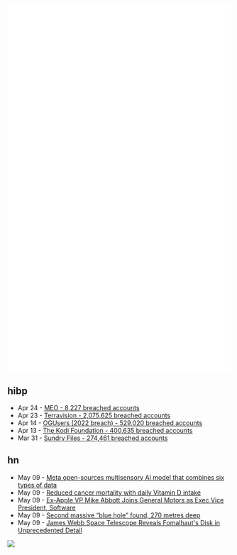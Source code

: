 ![Metrics](https://raw.githubusercontent.com/phixion/phixion/master/metrics.svg)

## hibp

<!--
for https://github.com/phixion/phixion/blob/main/.github/workflows/feeds.yml
-->
<!--START_SECTION:haveibeenpwnd-->
- Apr 24 - [MEO - 8,227 breached accounts](https://haveibeenpwned.com/PwnedWebsites#MEO)
- Apr 23 - [Terravision - 2,075,625 breached accounts](https://haveibeenpwned.com/PwnedWebsites#Terravision)
- Apr 14 - [OGUsers (2022 breach) - 529,020 breached accounts](https://haveibeenpwned.com/PwnedWebsites#OGUsers2022)
- Apr 13 - [The Kodi Foundation - 400,635 breached accounts](https://haveibeenpwned.com/PwnedWebsites#KodiFoundation)
- Mar 31 - [Sundry Files - 274,461 breached accounts](https://haveibeenpwned.com/PwnedWebsites#SundryFiles)
<!--END_SECTION:haveibeenpwnd-->

## hn

<!--
for https://github.com/phixion/phixion/blob/main/.github/workflows/feeds.yml
-->
<!--START_SECTION:hn-->
- May 09 - [Meta open-sources multisensory AI model that combines six types of data](https://www.theverge.com/2023/5/9/23716558/meta-imagebind-open-source-multisensory-modal-ai-model-research)
- May 09 - [Reduced cancer mortality with daily Vitamin D intake](https://www.dkfz.de/en/presse/pressemitteilungen/2023/dkfz-pm-23-27-Reduced-cancer-mortality-with-daily-vitamin-D-intake.php)
- May 09 - [Ex-Apple VP Mike Abbott Joins General Motors as Exec Vice President, Software](https://investor.gm.com/news-releases/news-release-details/tech-industry-innovator-mike-abbott-joins-general-motors/)
- May 09 - [Second massive “blue hole” found, 270 metres deep](https://www.popularmechanics.com/science/environment/a43699012/massive-blue-hole-mexico-new-lifeforms/)
- May 09 - [James Webb Space Telescope Reveals Fomalhaut&#x27;s Disk in Unprecedented Detail](https://skyandtelescope.org/astronomy-news/the-james-webb-space-telescope-reveals-fomalhauts-disk-in-unprecedented-detail/)
<!--END_SECTION:hn-->

<!--
for https://yhype.me
-->
![](https://hit.yhype.me/github/profile?user_id=13013670)
